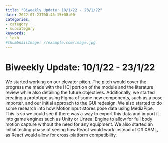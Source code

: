 ```yaml
---
title: "Biweekly Update: 10/1/22 - 23/1/22"
date: 2022-01-23T00:46:15+08:00
categories:
- category
- subcategory
keywords:
- tech
#thumbnailImage: //example.com/image.jpg
---
```

# Biweekly Update: 10/1/22 - 23/1/22
We started working on our elevator pitch. The pitch would cover the progress me made with the HCI portion of the module and the literature review while also detailing the future objectives. 
Additionally, we started creating a prototype using Figma of some new components, such as a pose importer, and our initial approach to the GUI redesign. 
We also started to do some research into how MotionInput stores pose data using MediaPipe. This is so we could see if there was a way to export this data and import it into game engines such as Unity or Unreal Engine to allow for full body motion capture without the need for any equipment.
We also started an initial testing phase of seeing how React would work instead of C# XAML, as React would allow for cross-platform compatibility. 
